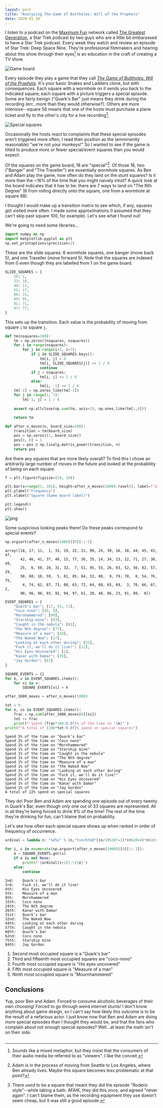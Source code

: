 ```yaml
---
layout: post
title: "Analyzing The Game of Buttholes: Will of the Prophets"
date: 2020-01-20
---
```


I listen to a podcast on the [Maximum Fun](https://maximumfun.org) network called [The Greatest Generation](https://art19.com/shows/the-greatest-generation), a Star Trek podcast by two guys who are a little bit embarassed to have a Star Trek podcast. Every week they watch and review an episode of Star Trek: Deep Space Nine. They're professional filmmakers and hearing about this show through their eyes[^gaze] is an education in the craft of creating a TV show.

![Game board](images/2020-01-20/game_board.png "The Game Board")

Every episode they play a game that they call [*The Game of Buttholes: Will of the Prophets*](https://gagh.biz/game/). It's your basic Snakes and Ladders clone, but with consequences. Each square with a wormhole on it sends you back to the indicated square; each square with a picture triggers a special episode. Some are fairly benign ("Quark's Bar" just means they drink during the recording (err...more than they would otherwise?). Others are more intensive--square 56 means that one of the hosts must purchase a plane ticket and fly to the other's city for a live recording[^looking].

![Special squares](images/2020-01-20/special_squares.png "Special squares")

Occasionally the hosts react to complaints that these special episodes aren't triggered more often; I read their position as the (emminently reasonable) "we're not your monkeys!" So I wanted to see if the game is tilted to produce more or fewer special/event squares than you would expect.

Of the squares on the game board, 18 are "special"[^bathtub]. Of those 18, two ("Banger" and "The Traveller") are essentially wormhole squares. As Ben and Adam play the game, how often do they land on the stunt squares? Is it more than the ~16% of the time that you might naively intuit? A quick look at the board indicates that it has to be: there are 7 ways to land on "The Nth Degree" (6 from rolling directly onto the square, one from a wormhole at square 98).

I thought I would make up a transition matrix to see which, if any, squares got visited more often. I made some approximations (I assumed that they can't skip past square 100, for example). Let's see what I found out!

We're going to need some libraries...


```python
import numpy as np
import matplotlib.pyplot as plt
np.set_printoptions(precision=2)
```

These are the slide squares: 6 wormhole squares, one banger (move back 5), and one Traveller (move forward 5). Note that the squares are indexed from 0 even though they are labelled from 1 on the game board.


```python
SLIDE_SQUARES = {
    20: 1,
    23: 18,
    48: 11,
    61: 17,
    86: 33,
    89: 95,
    91: 71,
    97: 77,
}
```

This sets up the transition. Each value is the probability of moving from square `i` to square `j`.


```python
def tm(nsquares=100):
    tm = np.zeros((nsquares, nsquares))
    for i in range(nsquares):
        for j in range(i+1, i+7):
            if j in SLIDE_SQUARES.keys():
                tm[i, j] = 0
                tm[i, SLIDE_SQUARES[j]] += 1 / 6
                continue
            if j < nsquares:
                tm[i, j] += 1 / 6
            else:
                tm[i, -1] += 1 / 6
    tm[-1] = np.zeros_like(tm[-1])
    for j in range(1, 7):
        tm[-1, j] = 1 / 6
    
    assert np.allclose(np.sum(tm, axis=1), np.ones_like(tm[:,0]))
    
    return tm
```


```python
def after_n_moves(n, board_size=100):
    transition = tm(board_size)
    pos = np.zeros((1, board_size))
    pos[0, 0] = 1
    pos = pos @ np.linalg.matrix_power(transition, n)
    return pos
```

Are there any squares that are more likely overall? To find this I chose an arbitrarily large number of moves in the future and looked at the probability of being on each square.


```python
f = plt.figure(figsize=(14, 10))

plt.bar(x=range(1, 101), height=after_n_moves(1000).ravel(), label=f"after {1000} moves")
plt.ylabel("Frequency")
plt.xlabel("Square (Game board label)")

plt.legend()
plt.show()
```


![png](images/2020-01-20/output_16_0.png)


Some suspicious looking peaks there! Do these peaks correspond to special events?


```python
np.argsort(after_n_moves(1000))[0][::-1]
```




    array([18, 17, 11,  1, 33, 19, 22, 21, 99, 24, 39, 16, 38, 44, 45, 43, 47,
           42, 46, 41, 37, 40, 15, 77, 36, 35, 14, 34, 13, 12, 71, 27, 30, 49,
           25,  6, 50, 28, 31, 32,  7, 51, 95, 55, 26, 83, 52, 56, 82, 57, 29,
           58, 60, 10, 59,  5, 81, 85, 84, 53, 80,  9, 79, 78,  8, 54, 76, 75,
            4, 74, 62, 87, 73, 88, 63, 72, 64, 68, 65, 69,  3, 70, 66, 67,  2,
           90, 96, 98, 93, 92, 94, 97, 61, 20, 48, 86, 23, 91, 89,  0])




```python
EVENT_SQUARES = {
    "Quark's bar": [17, 53, 71],
    "Coco nono": [45, 9],
    "Mornhammered": [99],
    "Starship mine": [63],
    "Caught in the nebula": [81],
    "The Nth degree": [77],
    "Measure of a man": [33],
    "The Naked Now": [27],
    "Looking at each other during": [55],
    "Fuck it, we'll do it live!": [11],
    "His Eyes Uncovered": [1],
    "Kanar with Damar": [35],
    "Jay Gordon": [67]
}
```


```python
SQUARE_EVENTS = {}
for k, v in EVENT_SQUARES.items():
    for vi in v:
        SQUARE_EVENTS[vi] = k
```


```python
after_1000_moves = after_n_moves(1000)
```


```python
tot = 0
for e, ss in EVENT_SQUARES.items():
    frac = np.sum(after_1000_moves[0][ss])
    tot += frac
    print(f'Spend {frac*100:0.0f}% of the time on "{e}"')
print(f"A total of {100*tot:0.0f}% spend on special squares")
```

    Spend 5% of the time on "Quark's bar"
    Spend 2% of the time on "Coco nono"
    Spend 1% of the time on "Mornhammered"
    Spend 1% of the time on "Starship mine"
    Spend 1% of the time on "Caught in the nebula"
    Spend 1% of the time on "The Nth degree"
    Spend 2% of the time on "Measure of a man"
    Spend 1% of the time on "The Naked Now"
    Spend 1% of the time on "Looking at each other during"
    Spend 2% of the time on "Fuck it, we'll do it live!"
    Spend 2% of the time on "His Eyes Uncovered"
    Spend 1% of the time on "Kanar with Damar"
    Spend 1% of the time on "Jay Gordon"
    A total of 22% spend on special squares


They do! Poor Ben and Adam are spending one episode out of every twenty in Quark's Bar, even though only one out of 33 squares are represented. All in all they're being forced to drink 9% of the time! The rest of the time they're drinking for fun, can't blame that on probability.

Let's see how often each special square shows up when ranked in order of frequency of occurrence.


```python
ordinal = lambda n: "%d%s" % (n,"tsnrhtdd"[(n/10%10!=1)*(n%10<4)*n%10::4])
```


```python
for i, s in enumerate(np.argsort(after_n_moves(1000))[0][::-1]):
    e = SQUARE_EVENTS.get(s)
    if e is not None:
        print(f'{ordinal(i+1)}:\t{e}')
    else:
        continue
```

    2nd:	Quark's bar
    3rd:	Fuck it, we'll do it live!
    4th:	His Eyes Uncovered
    5th:	Measure of a man
    9th:	Mornhammered
    15th:	Coco nono
    24th:	The Nth degree
    26th:	Kanar with Damar
    31st:	Quark's bar
    32nd:	The Naked Now
    44th:	Looking at each other during
    57th:	Caught in the nebula
    60th:	Quark's bar
    62nd:	Coco nono
    75th:	Starship mine
    84th:	Jay Gordon


1. Second most occupied square is a "Quark's bar"
2. Third and fifteenth most occupied squares are "coco-nono"
3. Fourth most occupied square is "His eyes uncovered"
4. Fifth most occupied square is "Measure of a man"
5. Ninth most occupied square is "Mournhammered"

## Conclusions

Yup, poor Ben and Adam. Forced to consume alcoholic beverages of their own choosing! Forced to go through weird internet stunts! I don't know anything about game design, so I can't say how likely this outcome is to be the result of a nefarious actor. I just know now that Ben and Adam are doing more special episodes than I thought they would be, and that the fans who complain about not enough special episodes? Well...at least the math isn't on their side.

[^gaze]: Sounds like a mixed metaphor, but they insist that the consumers of their audio media be referred to as "viewers". I like the conceit.

[^looking]: Adam is in the process of moving from Seattle to Los Angeles, where Ben already lives. Maybe this square becomes less problematic at that point?

[^bathtub]: There *used* to be a square that meant they did the episode "Roderic style"--while taking a bath. AFAIK, they did this once, and agreed "never again". I can't blame them, as the recording equipment they use doesn't seem cheap, but it was still a good episode.


```python

```
